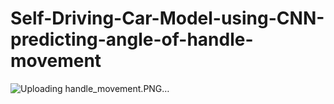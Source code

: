 # Self-Driving-Car-Model-using-CNN-predicting-angle-of-handle-movement
![Uploading handle_movement.PNG…]()
